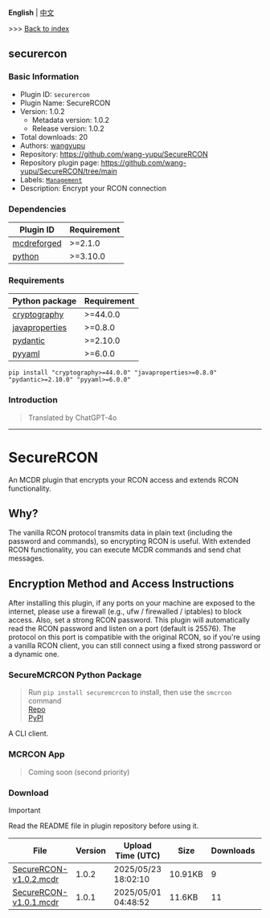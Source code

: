 **English** | [中文](readme-zh_cn.md)

\>\>\> [Back to index](/readme.md)

## securercon

### Basic Information

- Plugin ID: `securercon`
- Plugin Name: SecureRCON
- Version: 1.0.2
  - Metadata version: 1.0.2
  - Release version: 1.0.2
- Total downloads: 20
- Authors: [wangyupu](https://github.com/wang-yupu)
- Repository: https://github.com/wang-yupu/SecureRCON
- Repository plugin page: https://github.com/wang-yupu/SecureRCON/tree/main
- Labels: [`Management`](/labels/management/readme.md)
- Description: Encrypt your RCON connection

### Dependencies

| Plugin ID | Requirement |
| --- | --- |
| [mcdreforged](https://github.com/Fallen-Breath/MCDReforged) | \>=2.1.0 |
| [python](/plugins/python/readme.md) | \>=3.10.0 |

### Requirements

| Python package | Requirement |
| --- | --- |
| [cryptography](https://pypi.org/project/cryptography) | \>=44.0.0 |
| [javaproperties](https://pypi.org/project/javaproperties) | \>=0.8.0 |
| [pydantic](https://pypi.org/project/pydantic) | \>=2.10.0 |
| [pyyaml](https://pypi.org/project/pyyaml) | \>=6.0.0 |

```
pip install "cryptography>=44.0.0" "javaproperties>=0.8.0" "pydantic>=2.10.0" "pyyaml>=6.0.0"
```

### Introduction


> Translated by ChatGPT-4o

---

# SecureRCON

An MCDR plugin that encrypts your RCON access and extends RCON functionality.

## Why?

The vanilla RCON protocol transmits data in plain text (including the password and commands), so encrypting RCON is useful. With extended RCON functionality, you can execute MCDR commands and send chat messages.

## Encryption Method and Access Instructions

After installing this plugin, if any ports on your machine are exposed to the internet, please use a firewall (e.g., ufw / firewalled / iptables) to block access. Also, set a strong RCON password. This plugin will automatically read the RCON password and listen on a port (default is 25576). The protocol on this port is compatible with the original RCON, so if you're using a vanilla RCON client, you can still connect using a fixed strong password or a dynamic one.

### SecureMCRCON Python Package

> Run `pip install securemcrcon` to install, then use the `smcrcon` command  
> [Repo](https://github.com/wang-yupu/SecureMCRCON)  
> [PyPI](https://pypi.org/project/securemcrcon/)

A CLI client.

### MCRCON App

> Coming soon (second priority)

<!-- [GitHub](https://github.com/wang-yupu/)
This app will support Windows / macOS (Coming Soon) / Linux (Coming Soon) / Android. It allows encrypted RCON connections and is also a feature-rich graphical RCON client. -->

### Download

> [!IMPORTANT]
> Read the README file in plugin repository before using it.

| File | Version | Upload Time (UTC) | Size | Downloads | Operations |
| --- | --- | --- | --- | --- | --- |
| [SecureRCON-v1.0.2.mcdr](https://github.com/wang-yupu/SecureRCON/releases/tag/v1.0.2) | 1.0.2 | 2025/05/23 18:02:10 | 10.91KB | 9 | [Download](https://github.com/wang-yupu/SecureRCON/releases/download/v1.0.2/SecureRCON-v1.0.2.mcdr) |
| [SecureRCON-v1.0.1.mcdr](https://github.com/wang-yupu/SecureRCON/releases/tag/v1.0.1) | 1.0.1 | 2025/05/01 04:48:52 | 11.6KB | 11 | [Download](https://github.com/wang-yupu/SecureRCON/releases/download/v1.0.1/SecureRCON-v1.0.1.mcdr) |


